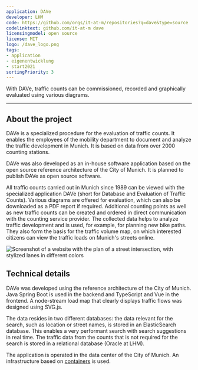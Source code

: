```yaml
---
application: DAVe
developer: LHM
code: https://github.com/orgs/it-at-m/repositories?q=dave&type=source
codelinktext: github.com/it-at-m dave
licensingmodel: open source
license: MIT
logo: /dave_logo.png
tags:
- application
- eigenentwicklung
- start2021
sortingPriority: 3
---
```

With DAVe, traffic counts can be commissioned, recorded and graphically evaluated using various diagrams.

---

## About the project

DAVe is a specialized procedure for the evaluation of traffic counts. It enables the employees of the mobility department to document and analyze the traffic development in Munich. It is based on data from over 2000 counting stations.
 
DAVe was also developed as an in-house software application based on the open source reference architecture of the City of Munich. It is planned to publish DAVe as open source software.

All traffic counts carried out in Munich since 1989 can be viewed with the specialized application DAVe (short for Database and Evaluation of Traffic Counts). Various diagrams are offered for evaluation, which can also be downloaded as a PDF report if required. Additional counting points as well as new traffic counts can be created and ordered in direct communication with the counting service provider.
The collected data helps to analyze traffic development and is used, for example, for planning new bike paths. They also form the basis for the traffic volume map, on which interested citizens can view the traffic loads on Munich's streets online.

![Screenshot of a website with the plan of a street intersection, with stylized lanes in different colors](/DAVE_Grafik_Belastungsplan_verkehr.png)



## Technical details

DAVe was developed using the reference architecture of the City of Munich. Java Spring Boot is used in the backend and TypeScript and Vue in the frontend. A node-stream load map that clearly displays traffic flows was designed using SVG.js.

The data resides in two different databases: the data relevant for the search, such as location or street names, is stored in an ElasticSearch database. This enables a very performant search with search suggestions in real time. The traffic data from the counts that is not required for the search is stored in a relational database (Oracle at LHM).

The application is operated in the data center of the City of Munich. An infrastructure based on [containers](openshift) is used.

